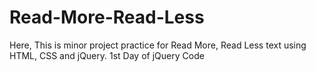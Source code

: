 # Read-More-Read-Less
Here, This is minor project practice for Read More, Read Less text using HTML, CSS and jQuery. 1st Day of jQuery Code
